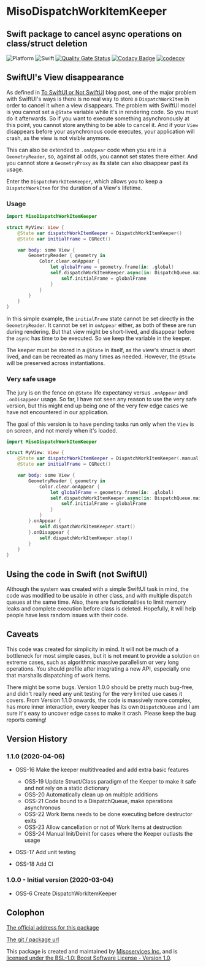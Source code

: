 # MisoDispatchWorkItemKeeper

## Swift package to cancel async operations on class/struct deletion

![Platform](https://img.shields.io/badge/platform-iOS%2013%20%7C%20macOS%2010.15%20%7C%20tvOS%2013-lightgrey) ![Swift](https://github.com/Misoservices/MisoDispatchWorkItemKeeper/workflows/Swift/badge.svg) [![Quality Gate Status](https://sonarcloud.io/api/project_badges/measure?project=Misoservices_MisoDispatchWorkItemKeeper&metric=alert_status)](https://sonarcloud.io/dashboard?id=Misoservices_MisoDispatchWorkItemKeeper) [![Codacy Badge](https://api.codacy.com/project/badge/Grade/fb3979da0aa04eb6900c7ff2f22ae87a)](https://www.codacy.com/gh/Misoservices/MisoDispatchWorkItemKeeper?utm_source=github.com&amp;utm_medium=referral&amp;utm_content=Misoservices/MisoDispatchWorkItemKeeper&amp;utm_campaign=Badge_Grade) [![codecov](https://codecov.io/gh/Misoservices/MisoDispatchWorkItemKeeper/branch/master/graph/badge.svg)](https://codecov.io/gh/Misoservices/MisoDispatchWorkItemKeeper)

## SwiftUI's View disappearance

As defined in [To SwiftUI or Not SwiftUI][4] blog post, one of the major problem with SwiftUI's ways is there is no real way to store a `DispatchWorkItem` in order to cancel it when a view disappears. The problem with SwiftUI model is you cannot set a `@State` variable while it's in rendering code. So you must do it afterwards. So if you want to execute something asynchronously at this point, you cannot store anything to be able to cancel it. And if your `View` disappears before your asynchronous code executes, your application will crash, as the view is not visible anymore.

This can also be extended to `.onAppear` code when you are in a `GeometryReader`, so, against all odds, you cannot set states there either. And you cannot store a `GeometryProxy` as its state can also disappear past its usage.

Enter the `DispatchWorkItemKeeper`, which allows you to keep a `DispatchWorkItem` for the duration of a View's lifetime.

### Usage

```swift
import MisoDispatchWorkItemKeeper

struct MyView: View {
    @State var dispatchWorkItemKeeper = DispatchWorkItemKeeper()
    @State var initialFrame = CGRect()

    var body: some View {
        GeometryReader { geometry in
            Color.clear.onAppear {
                let globalFrame = geometry.frame(in: .global)
                self.dispatchWorkItemKeeper.async(in: DispatchQueue.main) {
                    self.initialFrame = globalFrame
                }
            }
        }
    }
}
```

In this simple example, the `initialFrame` state cannot be set directly in the `GeometryReader`. It cannot be set in `onAppear` either, as both of these are run during rendering. But that view might be short-lived, and disappear before the `async` has time to be executed. So we keep the variable in the keeper.

The keeper must be stored in a `@State` in itself, as the view's struct is short lived, and can be recreated as many times as needed. However, the `@State` will be preserved across instantiations.

### Very safe usage

The jury is on the fence on `@State` life expectancy versus `.onAppear` and `.onDisappear` usage. So far, I have not seen any reason to use the very safe version, but this might end up being one of the very few edge cases we have not encountered in our application.

The goal of this version is to have pending tasks run only when the `View` is on screen, and not merely when it's loaded.

```swift
import MisoDispatchWorkItemKeeper

struct MyView: View {
    @State var dispatchWorkItemKeeper = DispatchWorkItemKeeper(.manual)
    @State var initialFrame = CGRect()

    var body: some View {
        GeometryReader { geometry in
            Color.clear.onAppear {
                let globalFrame = geometry.frame(in: .global)
                self.dispatchWorkItemKeeper.async(in: DispatchQueue.main) {
                    self.initialFrame = globalFrame
                }
            }
        }.onAppear {
            self.dispatchWorkItemKeeper.start()
        }.onDisappear {
            self.dispatchWorkItemKeeper.stop()
        }
    }
}
```

## Using the code in Swift (not SwiftUI)

Although the system was created with a simple SwiftUI task in mind, the code was modified to be usable in other class, and with multiple dispatch queues at the same time. Also, there are functionalities to limit memory leaks and complete execution before class is deleted. Hopefully, it will help people have less random issues with their code.

## Caveats

This code was created for simplicity in mind. It will not be much of a bottleneck for most simple cases, but it is not meant to provide a solution on extreme cases, such as algorithmic massive parallelism or very long operations. You should profile after integrating a new API, especially one that marshalls dispatching of work items.

There might be some bugs. Version 1.0.0 should be pretty much bug-free, and didn't really need any unit testing for the very limited use cases it covers. From Version 1.1.0 onwards, the code is massively more complex, has more inner interaction, every keeper has its own `DispatchQueue` and I am sure it's easy to uncover edge cases to make it crash. Please keep the bug reports coming!

## Version History

### 1.1.0 (2020-04-06)

- OSS-16 Make the keeper multithreaded and add extra basic features
    - OSS-19 Update Struct/Class paradigm of the Keeper to make it safe and not rely on a static dictionary
    - OSS-20 Automatically clean up on multiple additions
    - OSS-21 Code bound to a DispatchQueue, make operations asynchronous
    - OSS-22 Work Items needs to be done executing before destructor exits
    - OSS-23 Allow cancellation or not of Work Items at destruction
    - OSS-24 Manual Init/Deinit for cases where the Keeper outlasts the usage
    
- OSS-17 Add unit testing
- OSS-18 Add CI

### 1.0.0 - Initial version (2020-03-04)

- OSS-6 Create DispatchWorkItemKeeper

## Colophon

[The official address for this package][0]

[The git / package url][1]

This package is created and maintained by [Misoservices Inc.][2] and is [licensed under the BSL-1.0: Boost Software License - Version 1.0][3].

[0]: https://github.com/Misoservices/MisoDispatchWorkItemKeeper
[1]: https://github.com/Misoservices/MisoDispatchWorkItemKeeper.git
[2]: https://misoservices.com
[3]: https://choosealicense.com/licenses/bsl-1.0/
[4]: https://dev.misoservices.com/blog/to-swiftui-or-not-to-swiftui/
